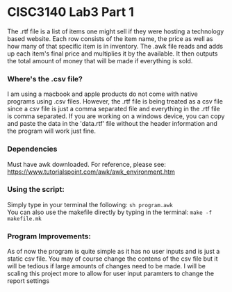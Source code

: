 # CISC3140 Lab3 Part 1

The .rtf file is a list of items one might sell if they were hosting a technology based website. Each row consists of the item name, the price as well as how many  of that specific item is in inventory. The .awk file reads and adds up each item's final price and multiplies it by the available. It then outputs the total amount of money that will be made if everything is sold.

### Where's the .csv file?
I am using a macbook and apple products do not come with native programs using .csv files. However, the .rtf file is being treated as a csv file since a csv file is just a comma separated file and everything in the .rtf file is comma separated. If you are working on a windows device, you can copy and paste the data in the 'data.rtf' file without the header information and the program will work just fine.

### Dependencies
Must have awk downloaded. For reference, please see: https://www.tutorialspoint.com/awk/awk_environment.htm <br>

### Using the script:
Simply type in your terminal the following: 
`sh program.awk` <br>
You can also use the makefile directly by typing in the terminal:
`make -f makefile.mk`

### Program Improvements:
As of now the program is quite simple as it has no user inputs and is just a static csv file. You may of course change the contens of the csv file but it will be tedious if large amounts of changes need to be made. I will be scaling this project more to allow for user input paramters to change the report settings 
